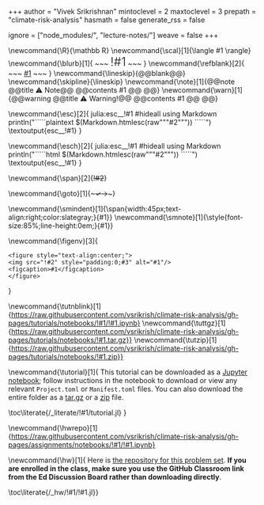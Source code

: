 
+++
author = "Vivek Srikrishnan"
mintoclevel = 2
maxtoclevel = 3
prepath = "climate-risk-analysis"
hasmath = false
generate_rss = false

ignore = ["node_modules/", "lecture-notes/"]
weave = false
+++

<!--
Add here global latex commands to use throughout your pages.
-->
\newcommand{\R}{\mathbb R}
\newcommand{\scal}[1]{\langle #1 \rangle}
\newcommand{\blurb}[1]{
    ~~~
    <span style="font-size:24px;font-weight:300;">!#1</span>
    ~~~
}
\newcommand{\refblank}[2]{
    ~~~
    <a href="!#2" target="_blank" rel="noopener noreferrer">#1</a>
    ~~~
}
\newcommand{\lineskip}{@@blank@@} 
\newcommand{\skipline}{\lineskip} 
\newcommand{\note}[1]{@@note @@title ⚠ Note@@ @@contents #1 @@ @@} 
\newcommand{\warn}[1]{@@warning @@title ⚠ Warning!@@ @@contents #1 @@ @@}

\newcommand{\esc}[2]{ julia:esc__!#1 #hideall using Markdown println("\`\`\`\`\`plaintext $(Markdown.htmlesc(raw"""#2""")) \`\`\`\`\`") \textoutput{esc__!#1} }

\newcommand{\esch}[2]{ julia:esc__!#1 #hideall using Markdown println("\`\`\`\`\`html $(Markdown.htmlesc(raw"""#2""")) \`\`\`\`\`") \textoutput{esc__!#1} }

\newcommand{\span}[2]{~~~~~~!#2~~~~~~}

\newcommand{\goto}[1]{~~~✓→~~~}

\newcommand{\smindent}[1]{\span{width:45px;text-align:right;color:slategray;}{#1}} \newcommand{\smnote}[1]{\style{font-size:85%;line-height:0em;}{#1}}

\newcommand{\figenv}[3]{
~~~
<figure style="text-align:center;">
<img src="!#2" style="padding:0;#3" alt="#1"/>
<figcaption>#1</figcaption>
</figure>
~~~
}

\newcommand{\tutnblink}[1]{https://raw.githubusercontent.com/vsrikrish/climate-risk-analysis/gh-pages/tutorials/notebooks/!#1/!#1.ipynb}
\newcommand{\tuttgz}[1]{https://raw.githubusercontent.com/vsrikrish/climate-risk-analysis/gh-pages/tutorials/notebooks/!#1.tar.gz}}
\newcommand{\tutzip}[1]{https://raw.githubusercontent.com/vsrikrish/climate-risk-analysis/gh-pages/tutorials/notebooks/!#1.zip}}

\newcommand{\tutorial}[1]{ 
This tutorial can be downloaded as a [Jupyter notebook](\tutnblink{#1}); follow instructions in the notebook to download or view any relevant `Project.toml` or `Manifest.toml` files. You can also download the entire folder as a [tar.gz](\tuttgz{#1}) or a [zip](\tutzip{#1}) file.

\toc\literate{/_literate/!#1/tutorial.jl} }

\newcommand{\hwrepo}[1]{https://raw.githubusercontent.com/vsrikrish/climate-risk-analysis/gh-pages/assignments/notebooks/!#1/!#1.ipynb}

\newcommand{\hw}[1]{ 
Here is [the repository for this problem set](\hwrepo{#1}). <strong>If you are enrolled in the class, make sure you use the GitHub Classroom link from the Ed Discussion Board rather than downloading directly</strong>.

\toc\literate{/_hw/!#1/!#1.jl}}
